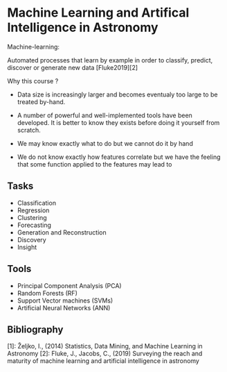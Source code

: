 # Machine Learning and Artifical Intelligence in Astronomy


Machine-learning:

Automated processes that learn by example in order to classify, predict, discover or generate new data [Fluke2019][2]

Why this course ?



- Data size is increasingly larger and becomes eventualy too large to be treated by-hand.
- A number of powerful and well-implemented tools have been developed. It is better to know they exists before doing it yourself from scratch.


- We may know exactly what to do but we cannot do it by hand
- We do not know exactly how features correlate but we have the feeling that some function applied to the features may lead to



## Tasks

- Classification
- Regression
- Clustering
- Forecasting
- Generation and Reconstruction
- Discovery
- Insight

## Tools

- Principal Component Analysis (PCA)
- Random Forests (RF)
- Support Vector machines (SVMs)
- Artificial Neural Networks (ANN)




## Bibliography

[1]: Željko, I., (2014) Statistics, Data Mining, and Machine Learning in Astronomy
[2]: Fluke, J., Jacobs, C., (2019) Surveying the reach and maturity of machine learning and artificial intelligence in astronomy
